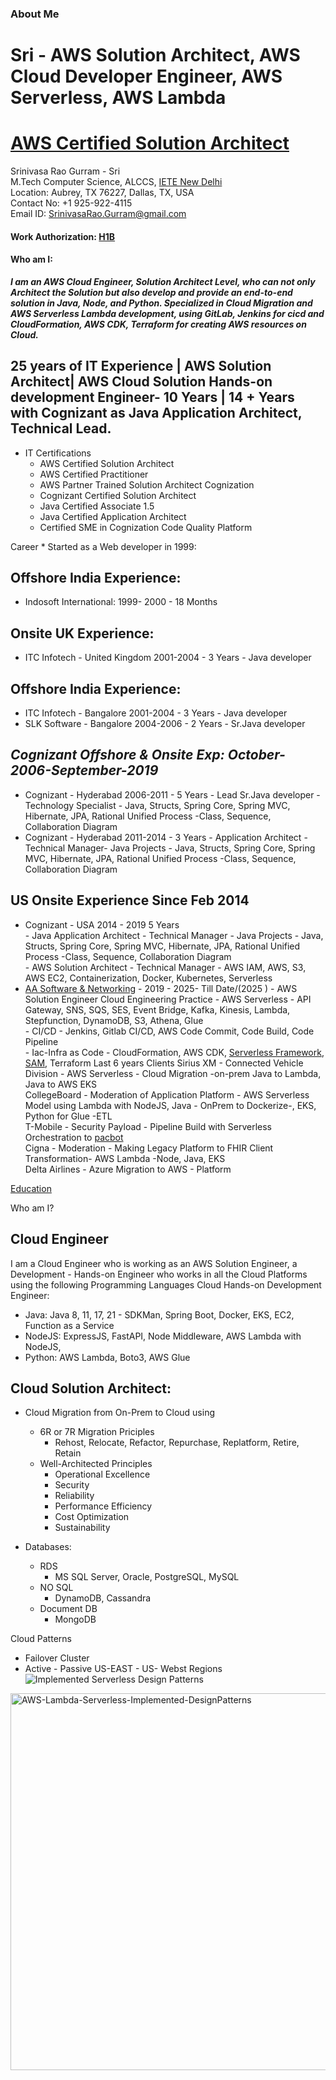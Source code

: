 ### About Me  
# Sri - AWS Solution Architect, AWS Cloud Developer Engineer, AWS Serverless, AWS Lambda
# [AWS Certified Solution Architect](https://www.credly.com/users/srinivasarao-gurram.db0bc344/badges#credly)


Srinivasa Rao  Gurram - Sri  
M.Tech Computer Science, ALCCS, [IETE New Delhi](https://www.iete.org/courses-academics-and-exams/)  
Location: Aubrey, TX 76227, Dallas, TX, USA  
Contact No: +1 925-922-4115  
Email ID: SrinivasaRao.Gurram@gmail.com 

#### Work Authorization: [H1B](http://www.aasoftnet.com)

#### Who am I: 
***I am an AWS Cloud Engineer, Solution Architect Level, who can not only Architect the Solution but also develop and provide an end-to-end solution in Java, Node, and Python. Specialized in Cloud Migration and AWS Serverless Lambda development, using GitLab, Jenkins for cicd and CloudFormation, AWS CDK, Terraform for creating AWS resources on Cloud.***

## 25 years of IT Experience | AWS Solution Architect| AWS Cloud Solution Hands-on development Engineer- 10 Years  | 14 + Years with Cognizant as Java Application Architect, Technical Lead.

- IT Certifications
  - AWS Certified Solution Architect
  - AWS Certified Practitioner
  - AWS Partner Trained Solution Architect Cognization
  - Cognizant Certified Solution Architect
  - Java Certified Associate 1.5
  - Java Certified Application Architect
  - Certified SME in Cognization Code Quality Platform


Career * Started as a Web developer in 1999:  

## Offshore India Experience:  
- Indosoft International: 1999- 2000 - 18 Months  
## Onsite UK Experience:  
- ITC Infotech - United Kingdom 2001-2004 - 3 Years - Java developer  
## Offshore India Experience:  
- ITC Infotech       - Bangalore 2001-2004 - 3 Years - Java developer  
- SLK Software       - Bangalore 2004-2006 - 2 Years - Sr.Java developer
## ***Cognizant Offshore & Onsite Exp: October-2006-September-2019***
- Cognizant          - Hyderabad 2006-2011 - 5 Years - Lead Sr.Java developer  - Technology Specialist - Java, Structs, Spring Core, Spring MVC, Hibernate, JPA, Rational Unified Process -Class, Sequence, Collaboration Diagram  
- Cognizant          - Hyderabad 2011-2014 - 3 Years - Application Architect   - Technical Manager- Java Projects  - Java, Structs, Spring Core, Spring MVC, Hibernate, JPA, Rational Unified Process -Class, Sequence, Collaboration Diagram  
## US Onsite Experience Since Feb 2014
- Cognizant          - USA 2014 - 2019 5 Years  
                                                      - Java Application Architect   - Technical Manager  - Java Projects  - Java, Structs, Spring Core, Spring MVC, Hibernate, JPA, Rational Unified Process -Class, Sequence, Collaboration Diagram  
                                                      - AWS Solution Architect       - Technical Manager  - AWS IAM, AWS, S3, AWS EC2, Containerization, Docker, Kubernetes, Serverless
- [AA Software & Networking](HTTP://aasoftnet.com) - 2019 - 2025- Till Date/(2025 )
                                                      - AWS Solution Engineer Cloud Engineering Practice  - AWS Serverless - API Gateway, SNS, SQS, SES, Event Bridge, Kafka, Kinesis,  Lambda, Stepfunction, DynamoDB, S3, Athena, Glue  
                                                                                                          - CI/CD - Jenkins, Gitlab CI/CD, AWS Code Commit, Code Build, Code Pipeline  
                                                                                                          - Iac-Infra as Code - CloudFormation, AWS CDK, [Serverless Framework](https://www.serverless.com/framework), [SAM](https://aws.amazon.com/serverless/sam/), Terraform
Last 6 years Clients
Sirius XM - Connected Vehicle Division - AWS Serverless - Cloud Migration -on-prem Java to Lambda, Java to AWS EKS  
CollegeBoard - Moderation of Application Platform - AWS Serverless Model using Lambda with NodeJS, Java - OnPrem to Dockerize-, EKS, Python for Glue -ETL  
T-Mobile - Security Payload - Pipeline Build with Serverless Orchestration to [pacbot](https://github.com/tmobile/pacbot)  
Cigna - Moderation - Making Legacy Platform to FHIR Client Transformation- AWS Lambda -Node, Java, EKS  
Delta Airlines - Azure Migration to AWS - Platform  

[Education](education-background.md)

Who am I?
## Cloud Engineer
I am a Cloud Engineer who is working as an AWS Solution Engineer, a Development - Hands-on Engineer who works in all the Cloud Platforms using the  following Programming Languages
Cloud Hands-on Development Engineer:
- Java: Java 8, 11, 17, 21 - SDKMan, Spring Boot, Docker, EKS, EC2, Function as a Service
- NodeJS: ExpressJS, FastAPI, Node Middleware, AWS Lambda with NodeJS, 
- Python: AWS Lambda, Boto3, AWS Glue

## Cloud Solution Architect:

- Cloud Migration from On-Prem to Cloud using
  - 6R or 7R Migration Priciples
    - Rehost, Relocate, Refactor, Repurchase, Replatform, Retire, Retain
  -  Well-Architected Principles
      - Operational Excellence
      - Security
      - Reliability
      - Performance Efficiency
      - Cost Optimization
      - Sustainability

- Databases:
  - RDS
    - MS SQL Server, Oracle, PostgreSQL, MySQL
  - NO SQL
    - DynamoDB, Cassandra
  - Document DB
     - MongoDB 

Cloud Patterns
- Failover Cluster
- Active - Passive US-EAST - US- Webst Regions
![Implemented Serverless Design Patterns](API-Lambda-AppSync-DynamoDB.png)

<img width="1671" height="603" alt="AWS-Lambda-Serverless-Implemented-DesignPatterns" src="https://github.com/user-attachments/assets/e85d92ac-dce3-4067-8a3a-d974373544b2" />





